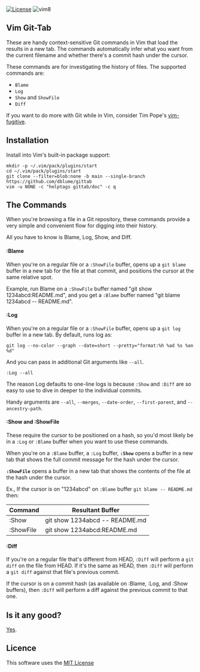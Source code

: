 [![License](https://img.shields.io/badge/license-MIT-blue.svg)](https://raw.githubusercontent.com/dblume/gittab/main/LICENSE)
![vim8](https://img.shields.io/badge/vim-8.x-green.svg)

## Vim Git-Tab

These are handy context-sensitive Git commands in Vim that load the results in
a new tab. The commands automatically infer what you want from the current
filename and whether there's a commit hash under the cursor.

These commands are for investigating the history of files. The supported
commands are:

* `Blame`
* `Log`
* `Show` and `ShowFile`
* `Diff`

If you want to do more with Git while in Vim, consider Tim Pope's [vim-fugitive](https://github.com/tpope/vim-fugitive).

## Installation

Install into Vim's built-in package support:

    mkdir -p ~/.vim/pack/plugins/start
    cd ~/.vim/pack/plugins/start
    git clone --filter=blob:none -b main --single-branch https://github.com/dblume/gittab
    vim -u NONE -c "helptags gittab/doc" -c q

## The Commands

When you're browsing a file in a Git repository, these commands provide a very
simple and convenient flow for digging into their history.

All you have to know is Blame, Log, Show, and Diff.

#### :Blame

When you're on a regular file or a `:ShowFile` buffer, opens up a `git blame` 
buffer in a new tab for the file at that commit, and positions the
cursor at the same relative spot.

Example, run Blame on a `:ShowFile` buffer named "git show 1234abcd:README.md",
and you get a `:Blame` buffer named "git blame 1234abcd -- README.md".

#### :Log

When you're on a regular file or a `:ShowFile` buffer, opens up a `git log`
buffer in a new tab. By default, runs log as:

    git log --no-color --graph --date=short --pretty="format:%h %ad %s %an %d"

And you can pass in additional Git arguments like `--all`.

    :Log --all

The reason Log defaults to one-line logs is because `:Show` and `:Diff` are so
easy to use to dive in deeper to the individual commits.

Handy arguments are `--all`, `--merges`, `--date-order`, `--first-parent`, and
`--ancestry-path`.

#### :Show and :ShowFile

These require the cursor to be positioned on a hash, so you'd most likely be
in a `:Log` or `:Blame` buffer when you want to use these commands.

When you're on a `:Blame` buffer, a `:Log` buffer, **`:Show`** opens a
buffer in a new tab that shows the full commit message for the hash under the
cursor.

**`:ShowFile`** opens a buffer in a new tab that shows the contents of the file
at the hash under the cursor.

Ex., If the cursor is on "1234abcd" on `:Blame` buffer `git blame -- README.md`
then:

| Command   | Resultant Buffer |
| ---       | ---              |
| :Show     | git show 1234abcd -- README.md |
| :ShowFile | git show 1234abcd:README.md |

#### :Diff

If you're on a regular file that's different from HEAD, `:Diff` will perform a
`git diff` on the file from HEAD. If it's the same as HEAD, then `:Diff` will
perform a `git diff` against that file's previous commit.

If the cursor is on a commit hash (as available on :Blame, :Log, and :Show 
buffers), then `:Diff` will perform a diff against the previous commit to that
one.

## Is it any good?

[Yes](https://news.ycombinator.com/item?id=3067434).

## Licence

This software uses the [MIT License](https://raw.githubusercontent.com/dblume/gittab/main/LICENSE.txt)
